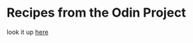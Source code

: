 # Recipes from the Odin Project
look it up [here](https://www.theodinproject.com/lessons/foundations-recipes)